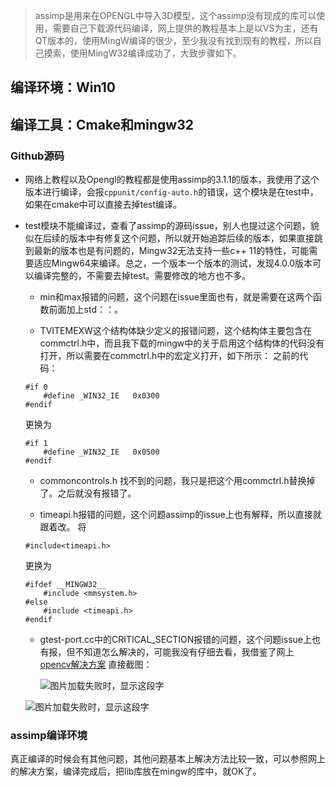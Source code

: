 > assimp是用来在OPENGL中导入3D模型，这个assimp没有现成的库可以使用，需要自己下载源代码编译，网上提供的教程基本上是以VS为主，还有QT版本的，使用MingW编译的很少，至少我没有找到现有的教程，所以自己摸索，使用MingW32编译成功了，大致步骤如下。

## 编译环境：Win10
## 编译工具：Cmake和mingw32

### Github源码

- 网络上教程以及Opengl的教程都是使用assimp的3.1.1的版本，我使用了这个版本进行编译，会报`cppunit/config-auto.h`的错误，这个模块是在test中，如果在cmake中可以直接去掉test编译。

- test模块不能编译过，查看了assimp的源码issue，别人也提过这个问题，貌似在后续的版本中有修复这个问题，所以就开始追踪后续的版本，如果直接跳到最新的版本也是有问题的，Mingw32无法支持一些c++ 11的特性，可能需要适应Mingw64来编译。总之，一个版本一个版本的测试，发现4.0.0版本可以编译完整的，不需要去掉test。需要修改的地方也不多。

	- min和max报错的问题，这个问题在issue里面也有，就是需要在这两个函数前面加上std：：。

	- TVITEMEXW这个结构体缺少定义的报错问题，这个结构体主要包含在commctrl.h中，而且我下载的mingw中的关于启用这个结构体的代码没有打开，所以需要在commctrl.h中的宏定义打开，如下所示：
	之前的代码：
	```
	#if 0
		#define _WIN32_IE	0x0300
	#endif

	```

	更换为
	
	```
	#if 1
		#define _WIN32_IE	0x0500
	#endif

	```

    - commoncontrols.h 找不到的问题，我只是把这个用commctrl.h替换掉了。之后就没有报错了。

    - timeapi.h报错的问题，这个问题assimp的issue上也有解释，所以直接就跟着改。
	将
	```
	#include<timeapi.h>
	```
	更换为
	```
	#ifdef __MINGW32__
		#include <mmsystem.h>
	#else
 		#include <timeapi.h>
	#endif
	```

	- gtest-port.cc中的CRITICAL_SECTION报错的问题，这个问题issue上也有报，但不知道怎么解决的，可能我没有仔细去看，我借鉴了网上
	[opencv解决方案](https://stackoverflow.com/questions/41930349/opencv-installation-error-while-mingw32-make-on-windows)
	直接截图：
	
    	<img src="https://https://github.com/ShireHong/OpenGL/edit/master/assimp/CRITICAL_SECTION1.png"  
    	alt="图片加载失败时，显示这段字"/>
	
	<img src="https://https://github.com/ShireHong/OpenGL/edit/master/assimp/CRITICAL_SECTION1.png"  
    	alt="图片加载失败时，显示这段字"/>


 ### assimp编译环境

   真正编译的时候会有其他问题，其他问题基本上解决方法比较一致，可以参照网上的解决方案，编译完成后，把lib库放在mingw的库中，就OK了。
